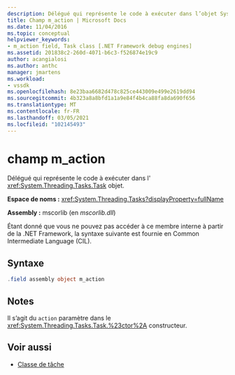 ```yaml
---
description: Délégué qui représente le code à exécuter dans l’objet System. Threading. Tasks. Task.
title: Champ m_action | Microsoft Docs
ms.date: 11/04/2016
ms.topic: conceptual
helpviewer_keywords:
- m_action field, Task class [.NET Framework debug engines]
ms.assetid: 201838c2-260d-4071-b6c3-f526874e19c9
author: acangialosi
ms.author: anthc
manager: jmartens
ms.workload:
- vssdk
ms.openlocfilehash: 8e23baa6682d478c825ce443009e499e2619dd94
ms.sourcegitcommit: 4b323a8a8bfd1a1a9e84f4b4ca88fa8da690f656
ms.translationtype: MT
ms.contentlocale: fr-FR
ms.lasthandoff: 03/05/2021
ms.locfileid: "102145493"
---
```

# <a name="m_action-field"></a>champ m_action
Délégué qui représente le code à exécuter dans l' <xref:System.Threading.Tasks.Task> objet.

 **Espace de noms :** <xref:System.Threading.Tasks?displayProperty=fullName>

 **Assembly :** mscorlib (en *mscorlib.dll*)

 Étant donné que vous ne pouvez pas accéder à ce membre interne à partir de la .NET Framework, la syntaxe suivante est fournie en Common Intermediate Language (CIL).

## <a name="syntax"></a>Syntaxe

```csharp
.field assembly object m_action
```

## <a name="remarks"></a>Notes
 Il s’agit du `action` paramètre dans le <xref:System.Threading.Tasks.Task.%23ctor%2A> constructeur.

## <a name="see-also"></a>Voir aussi
- [Classe de tâche](../../extensibility/debugger/task-class-internal-members.md)
